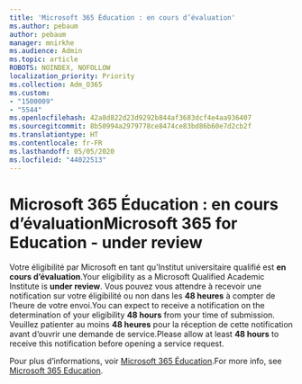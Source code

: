 ```yaml
---
title: 'Microsoft 365 Éducation : en cours d’évaluation'
ms.author: pebaum
author: pebaum
manager: mnirkhe
ms.audience: Admin
ms.topic: article
ROBOTS: NOINDEX, NOFOLLOW
localization_priority: Priority
ms.collection: Adm_O365
ms.custom:
- "1500009"
- "5544"
ms.openlocfilehash: 42a8d822d23d9292b844af3683dcf4e4aa936407
ms.sourcegitcommit: 8b50994a2979778ce8474ce83bd86b60e7d2cb2f
ms.translationtype: HT
ms.contentlocale: fr-FR
ms.lasthandoff: 05/05/2020
ms.locfileid: "44022513"
---
```

# <a name="microsoft-365-for-education---under-review"></a><span data-ttu-id="07a8e-102">Microsoft 365 Éducation : en cours d’évaluation</span><span class="sxs-lookup"><span data-stu-id="07a8e-102">Microsoft 365 for Education - under review</span></span>

<span data-ttu-id="07a8e-103">Votre éligibilité par Microsoft en tant qu’Institut universitaire qualifié est **en cours d’évaluation**.</span><span class="sxs-lookup"><span data-stu-id="07a8e-103">Your eligibility as a Microsoft Qualified Academic Institute is **under review**.</span></span> <span data-ttu-id="07a8e-104">Vous pouvez vous attendre à recevoir une notification sur votre éligibilité ou non dans les **48 heures** à compter de l’heure de votre envoi.</span><span class="sxs-lookup"><span data-stu-id="07a8e-104">You can expect to receive a notification on the determination of your eligibility **48 hours** from your time of submission.</span></span> <span data-ttu-id="07a8e-105">Veuillez patienter au moins **48 heures** pour la réception de cette notification avant d’ouvrir une demande de service.</span><span class="sxs-lookup"><span data-stu-id="07a8e-105">Please allow at least **48 hours** to receive this notification before opening a service request.</span></span>

<span data-ttu-id="07a8e-106">Pour plus d’informations, voir [Microsoft 365 Éducation](https://www.microsoft.com/education/buy-license/microsoft365).</span><span class="sxs-lookup"><span data-stu-id="07a8e-106">For more info, see [Microsoft 365 Education](https://www.microsoft.com/education/buy-license/microsoft365).</span></span>
